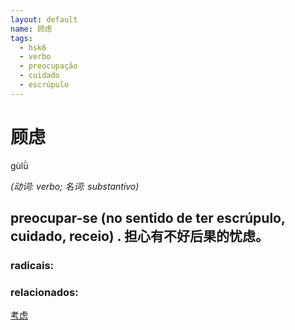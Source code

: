 ```yaml
--- 
layout: default
name: 顾虑 
tags: 
  - hsk6
  - verbo
  - preocupação
  - cuidado
  - escrúpulo
--- 
```

# 顾虑 
gùlǜ  
 
*(动词: verbo; 名词: substantivo)*  
## preocupar-se (no sentido de ter escrúpulo, cuidado, receio) . 担心有不好后果的忧虑。
### radicais: 
### relacionados: 
[考虑](/hsk4/考虑)  
